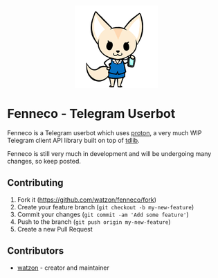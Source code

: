 <div align="center">
  <img src="./assets/fenneco.png" alt="term logo">
</div>

# Fenneco - Telegram Userbot

Fenneco is a Telegram userbot which uses [proton](https://github.com/watzon/proton), a very much WIP Telegram client API library built on top of [tdlib](https://github.com/tdlib/td).

Fenneco is still very much in development and will be undergoing many changes, so keep posted.

## Contributing

1. Fork it (<https://github.com/watzon/fenneco/fork>)
2. Create your feature branch (`git checkout -b my-new-feature`)
3. Commit your changes (`git commit -am 'Add some feature'`)
4. Push to the branch (`git push origin my-new-feature`)
5. Create a new Pull Request

## Contributors

- [watzon](https://github.com/watzon) - creator and maintainer
